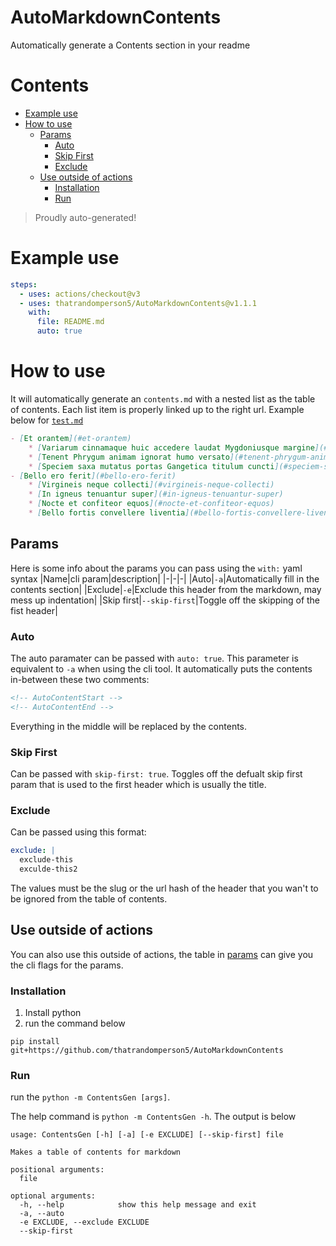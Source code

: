 # AutoMarkdownContents

Automatically generate a Contents section in your readme
# Contents
<!-- AutoContentStart -->
- [Example use](#example-use)
- [How to use](#how-to-use)
    * [Params](#params)
        - [Auto](#auto)
        - [Skip First](#skip-first)
        - [Exclude](#exclude)
    * [Use outside of actions](#use-outside-of-actions)
        - [Installation](#installation)
        - [Run](#run)

<!-- AutoContentEnd -->
> Proudly auto-generated!
# Example use
```yaml
steps:
  - uses: actions/checkout@v3
  - uses: thatrandomperson5/AutoMarkdownContents@v1.1.1
    with:
      file: README.md
      auto: true
```
# How to use
It will automatically generate an `contents.md` with a nested list as the table of contents. Each list item is properly linked up to the right url. Example below for [`test.md`](https://github.com/thatrandomperson5/AutoMarkdownContents/blob/main/test.md)
```md
- [Et orantem](#et-orantem)
    * [Variarum cinnamaque huic accedere laudat Mygdoniusque margine](#variarum-cinnamaque-huic-accedere-laudat-mygdoniusque-margine)
    * [Tenent Phrygum animam ignorat humo versato](#tenent-phrygum-animam-ignorat-humo-versato)
    * [Speciem saxa mutatus portas Gangetica titulum cuncti](#speciem-saxa-mutatus-portas-gangetica-titulum-cuncti)
- [Bello ero ferit](#bello-ero-ferit)
    * [Virgineis neque collecti](#virgineis-neque-collecti)
    * [In igneus tenuantur super](#in-igneus-tenuantur-super)
    * [Nocte et confiteor equos](#nocte-et-confiteor-equos)
    * [Bello fortis convellere liventia](#bello-fortis-convellere-liventia)

```
## Params
Here is some info about the params you can pass using the `with:` yaml syntax
|Name|cli param|description|
|-|-|-|
|Auto|`-a`|Automatically fill in the contents section|
|Exclude|`-e`|Exclude this header from the markdown, may mess up indentation|
|Skip first|`--skip-first`|Toggle off the skipping of the fist header|
### Auto
The auto paramater can be passed with `auto: true`. This parameter is equivalent to `-a` when using the cli tool. It automatically puts the contents in-between these two comments:
```html
<!-- AutoContentStart -->
<!-- AutoContentEnd -->
```
Everything in the middle will be replaced by the contents.
### Skip First
Can be passed with `skip-first: true`. Toggles off the defualt skip first param that is used to the first header which is usually the title.
### Exclude
Can be passed using this format:
```yaml
exclude: |
  exclude-this
  exculde-this2
```
The values must be the slug or the url hash of the header that you wan't to be ignored from the table of contents.
## Use outside of actions
You can also use this outside of actions, the table in [params](#params) can give you the cli flags for the params.
### Installation
1. Install python
2. run the command below
  ```
  pip install git+https://github.com/thatrandomperson5/AutoMarkdownContents
  ```
### Run
run the `python -m ContentsGen [args]`. 

The help command is `python -m ContentsGen -h`. The output is below
```
usage: ContentsGen [-h] [-a] [-e EXCLUDE] [--skip-first] file

Makes a table of contents for markdown

positional arguments:
  file

optional arguments:
  -h, --help            show this help message and exit
  -a, --auto
  -e EXCLUDE, --exclude EXCLUDE
  --skip-first

```
